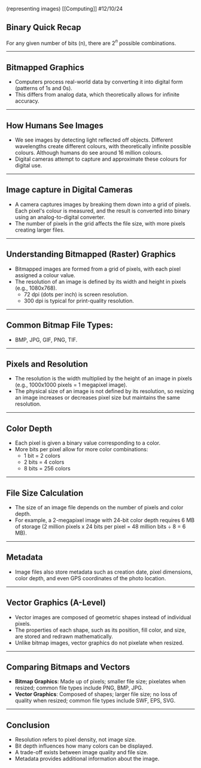 (representing images)
[[Computing]]
#12/10/24

## Binary Quick Recap
For any given number of bits (n), there are 2$^{n}$ possible combinations.

---
## Bitmapped Graphics
- Computers process real-world data by converting it into digital form (patterns of 1s and 0s).
- This differs from analog data, which theoretically allows for infinite accuracy.

---
## How Humans See Images
- We see images by detecting light reflected off objects. Different wavelengths create different colours, with theoretically infinite possible colours. Although humans do see around 16 million colours.
- Digital cameras attempt to capture and approximate these colours for digital use.

---
## Image capture in Digital Cameras
- A camera captures images by breaking them down into a grid of pixels. Each pixel's colour is measured, and the result is converted into binary using an analog-to-digital converter.
- The number of pixels in the grid affects the file size, with more pixels creating larger files.

---
## Understanding Bitmapped (Raster) Graphics

- Bitmapped images are formed from a grid of pixels, with each pixel assigned a colour value.
- The resolution of an image is defined by its width and height in pixels (e.g., 1080x768).
    - 72 dpi (dots per inch) is screen resolution.
    - 300 dpi is typical for print-quality resolution.

---

## Common Bitmap File Types:
- BMP, JPG, GIF, PNG, TIF.

---

## Pixels and Resolution
- The resolution is the width multiplied by the height of an image in pixels (e.g., 1000x1000 pixels = 1 megapixel image).
- The physical size of an image is not defined by its resolution, so resizing an image increases or decreases pixel size but maintains the same resolution.

---

## Color Depth
- Each pixel is given a binary value corresponding to a color.
- More bits per pixel allow for more color combinations:
    - 1 bit = 2 colors
    - 2 bits = 4 colors
    - 8 bits = 256 colors

---

## File Size Calculation
- The size of an image file depends on the number of pixels and color depth.
- For example, a 2-megapixel image with 24-bit color depth requires 6 MB of storage (2 million pixels x 24 bits per pixel = 48 million bits ÷ 8 = 6 MB).

---

## Metadata
- Image files also store metadata such as creation date, pixel dimensions, color depth, and even GPS coordinates of the photo location.

---

## Vector Graphics (A-Level)
- Vector images are composed of geometric shapes instead of individual pixels.
- The properties of each shape, such as its position, fill color, and size, are stored and redrawn mathematically.
- Unlike bitmap images, vector graphics do not pixelate when resized.

---

## Comparing Bitmaps and Vectors
- **Bitmap Graphics**: Made up of pixels; smaller file size; pixelates when resized; common file types include PNG, BMP, JPG.
- **Vector Graphics**: Composed of shapes; larger file size; no loss of quality when resized; common file types include SWF, EPS, SVG.

---
## Conclusion
- Resolution refers to pixel density, not image size.
- Bit depth influences how many colors can be displayed.
- A trade-off exists between image quality and file size.
- Metadata provides additional information about the image.